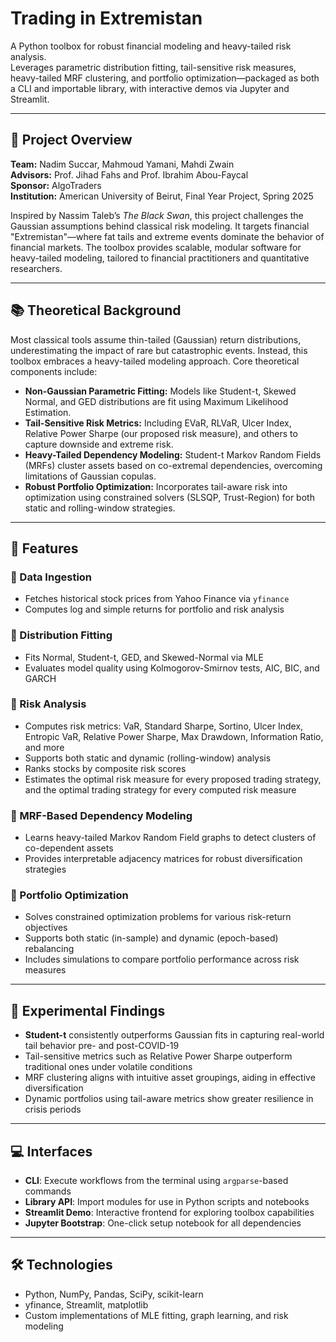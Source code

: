 
# Trading in Extremistan

A Python toolbox for robust financial modeling and heavy-tailed risk analysis.  
Leverages parametric distribution fitting, tail-sensitive risk measures, heavy-tailed MRF clustering, and portfolio optimization—packaged as both a CLI and importable library, with interactive demos via Jupyter and Streamlit.

---

## 📘 Project Overview

**Team:**  Nadim Succar, Mahmoud Yamani, Mahdi Zwain <br/>
**Advisors:** Prof. Jihad Fahs and Prof. Ibrahim Abou-Faycal  
**Sponsor:** AlgoTraders  
**Institution:** American University of Beirut, Final Year Project, Spring 2025  

Inspired by Nassim Taleb’s _The Black Swan_, this project challenges the Gaussian assumptions behind classical risk modeling. It targets financial "Extremistan"—where fat tails and extreme events dominate the behavior of financial markets. The toolbox provides scalable, modular software for heavy-tailed modeling, tailored to financial practitioners and quantitative researchers.

---

## 📚 Theoretical Background

Most classical tools assume thin-tailed (Gaussian) return distributions, underestimating the impact of rare but catastrophic events. Instead, this toolbox embraces a heavy-tailed modeling approach. Core theoretical components include:

- **Non-Gaussian Parametric Fitting:** Models like Student-t, Skewed Normal, and GED distributions are fit using Maximum Likelihood Estimation.
- **Tail-Sensitive Risk Metrics:** Including EVaR, RLVaR, Ulcer Index, Relative Power Sharpe (our proposed risk measure), and others to capture downside and extreme risk.
- **Heavy-Tailed Dependency Modeling:** Student-t Markov Random Fields (MRFs) cluster assets based on co-extremal dependencies, overcoming limitations of Gaussian copulas.
- **Robust Portfolio Optimization:** Incorporates tail-aware risk into optimization using constrained solvers (SLSQP, Trust-Region) for both static and rolling-window strategies.

---

## 🚀 Features

### 🔹 Data Ingestion
- Fetches historical stock prices from Yahoo Finance via `yfinance`
- Computes log and simple returns for portfolio and risk analysis

### 🔹 Distribution Fitting
- Fits Normal, Student-t, GED, and Skewed-Normal via MLE
- Evaluates model quality using Kolmogorov-Smirnov tests, AIC, BIC, and GARCH

### 🔹 Risk Analysis
- Computes risk metrics: VaR, Standard Sharpe, Sortino, Ulcer Index, Entropic VaR, Relative Power Sharpe, Max Drawdown, Information Ratio, and more
- Supports both static and dynamic (rolling-window) analysis
- Ranks stocks by composite risk scores
- Estimates the optimal risk measure for every proposed trading strategy, and the optimal trading strategy for every computed risk measure

### 🔹 MRF-Based Dependency Modeling
- Learns heavy-tailed Markov Random Field graphs to detect clusters of co-dependent assets
- Provides interpretable adjacency matrices for robust diversification strategies

### 🔹 Portfolio Optimization
- Solves constrained optimization problems for various risk-return objectives
- Supports both static (in-sample) and dynamic (epoch-based) rebalancing
- Includes simulations to compare portfolio performance across risk measures

---

## 🧪 Experimental Findings

- **Student-t** consistently outperforms Gaussian fits in capturing real-world tail behavior pre- and post-COVID-19
- Tail-sensitive metrics such as Relative Power Sharpe outperform traditional ones under volatile conditions
- MRF clustering aligns with intuitive asset groupings, aiding in effective diversification
- Dynamic portfolios using tail-aware metrics show greater resilience in crisis periods

---

## 💻 Interfaces

- **CLI**: Execute workflows from the terminal using `argparse`-based commands
- **Library API**: Import modules for use in Python scripts and notebooks
- **Streamlit Demo**: Interactive frontend for exploring toolbox capabilities
- **Jupyter Bootstrap**: One-click setup notebook for all dependencies

---

## 🛠️ Technologies

- Python, NumPy, Pandas, SciPy, scikit-learn
- yfinance, Streamlit, matplotlib
- Custom implementations of MLE fitting, graph learning, and risk modeling
